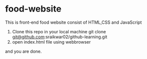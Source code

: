 # food-website
This is front-end food website consist of HTML,CSS and JavaScript


1. Clone this repo in your local machine 
   git clone git@github.com:sraikwar02/github-learning.git
2. open index.html file using webbrowser

and you are done.

